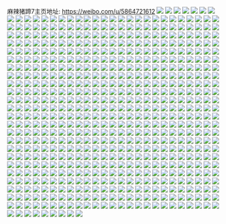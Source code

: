 麻辣猪蹄7主页地址: https://weibo.com/u/5864721612 
![](https://wx4.sinaimg.cn/mw2000/006oTM04ly1h9gc9a8ku3j31jd21tnjt.jpg) 
![](https://wx4.sinaimg.cn/mw2000/006oTM04ly1h9gc93svvnj32dc35s1kz.jpg) 
![](https://wx4.sinaimg.cn/mw2000/006oTM04ly1h9gc9cwl25j31n126hb29.jpg) 
![](https://wx4.sinaimg.cn/mw2000/006oTM04ly1h9gc96l1xaj32bv33u1kz.jpg) 
![](https://wx4.sinaimg.cn/mw2000/006oTM04ly1h9gc986uxlj32732xgu0y.jpg) 
![](https://wx4.sinaimg.cn/mw2000/006oTM04ly1h9gc9b9cnyj31k622w4qp.jpg) 
![](https://wx4.sinaimg.cn/mw2000/006oTM04ly1h8zxmowomkj30wt17r4jk.jpg) 
![](https://wx4.sinaimg.cn/mw2000/006oTM04ly1h8zxmmcwnfj32eo37kkjn.jpg) 
![](https://wx4.sinaimg.cn/mw2000/006oTM04ly1h8zxmmzz3pj30u7149n7x.jpg) 
![](https://wx4.sinaimg.cn/mw2000/006oTM04ly1h8zxnqks9nj31xl2kr7wi.jpg) 
![](https://wx4.sinaimg.cn/mw2000/006oTM04ly1h8zxmhquuuj31zf2n84qq.jpg) 
![](https://wx4.sinaimg.cn/mw2000/006oTM04ly1h8zxmqacdxj32c0340kjn.jpg) 
![](https://wx4.sinaimg.cn/mw2000/006oTM04ly1h8hgtu9ueoj32c03401l0.jpg) 
![](https://wx4.sinaimg.cn/mw2000/006oTM04ly1h8hgtx5wx1j329n30vnpd.jpg) 
![](https://wx4.sinaimg.cn/mw2000/006oTM04ly1h8hgu2grnyj32c033i7wj.jpg) 
![](https://wx4.sinaimg.cn/mw2000/006oTM04ly1h8hgto4c6ij32c0340e84.jpg) 
![](https://wx4.sinaimg.cn/mw2000/006oTM04ly1h8hgun1mq7j32b93304qq.jpg) 
![](https://wx4.sinaimg.cn/mw2000/006oTM04ly1h8hgue91hgj32832yskjn.jpg) 
![](https://wx4.sinaimg.cn/mw2000/006oTM04ly1h84tqu7ti1j326t2wxhdu.jpg) 
![](https://wx4.sinaimg.cn/mw2000/006oTM04ly1h84tr43dlfj32c0340qv7.jpg) 
![](https://wx4.sinaimg.cn/mw2000/006oTM04ly1h84tqrqwhqj326s2x24qq.jpg) 
![](https://wx4.sinaimg.cn/mw2000/006oTM04ly1h84tqpc7luj31mu26g1ky.jpg) 
![](https://wx4.sinaimg.cn/mw2000/006oTM04ly1h84tqviyijj32bt33r4qq.jpg) 
![](https://wx4.sinaimg.cn/mw2000/006oTM04ly1h84tqzd9pvj31x52k6qv5.jpg) 
![](https://wx4.sinaimg.cn/mw2000/006oTM04ly1h84tqwpw9gj32aj322npe.jpg) 
![](https://wx4.sinaimg.cn/mw2000/006oTM04ly1h810sl0cfaj32c0340kju.jpg) 
![](https://wx4.sinaimg.cn/mw2000/006oTM04ly1h810sev0poj32by33yx6v.jpg) 
![](https://wx4.sinaimg.cn/mw2000/006oTM04ly1h810s9vvd0j31611k2qoe.jpg) 
![](https://wx4.sinaimg.cn/mw2000/006oTM04ly1h810vt4gz3j31sc2dk1kz.jpg) 
![](https://wx4.sinaimg.cn/mw2000/006oTM04ly1h810t0slcvj31zf2n8b29.jpg) 
![](https://wx4.sinaimg.cn/mw2000/006oTM04ly1h810smtlp3j32242qtu10.jpg) 
![](https://wx4.sinaimg.cn/mw2000/006oTM04ly1h810viikr7j32c0340qv7.jpg) 
![](https://wx4.sinaimg.cn/mw2000/006oTM04ly1h7qtuke43kj31oy299kjl.jpg) 
![](https://wx4.sinaimg.cn/mw2000/006oTM04ly1h7qtumwbs1j31s02dcnpd.jpg) 
![](https://wx4.sinaimg.cn/mw2000/006oTM04ly1h7qtum3adjj32c0340u0y.jpg) 
![](https://wx4.sinaimg.cn/mw2000/006oTM04ly1h7midq12qmj30x818aws6.jpg) 
![](https://wx4.sinaimg.cn/mw2000/006oTM04ly1h7midqejcxj30zo0y8af3.jpg) 
![](https://wx4.sinaimg.cn/mw2000/006oTM04ly1h7midrk1f9j31oz29bx6p.jpg) 
![](https://wx4.sinaimg.cn/mw2000/006oTM04ly1h7midg7qsaj30yd19uk58.jpg) 
![](https://wx4.sinaimg.cn/mw2000/006oTM04ly1h7midvp9awj31n126hnpd.jpg) 
![](https://wx4.sinaimg.cn/mw2000/006oTM04ly1h7midhyy78j31hw1zv1kx.jpg) 
![](https://wx4.sinaimg.cn/mw2000/006oTM04ly1h7midgog1mj30cj0gqwhl.jpg) 
![](https://wx4.sinaimg.cn/mw2000/006oTM04ly1h7mid6oc6jj31171dlwwp.jpg) 
![](https://wx4.sinaimg.cn/mw2000/006oTM04ly1h7midnjv4cj31zn2nj7wi.jpg) 
![](https://wx4.sinaimg.cn/mw2000/006oTM04ly1h7mido21zij30tl13g488.jpg) 
![](https://wx4.sinaimg.cn/mw2000/006oTM04ly1h7midp82cej31hm1zhkjl.jpg) 
![](https://wx4.sinaimg.cn/mw2000/006oTM04ly1h7midxo7nnj327b2xrb2b.jpg) 
![](https://wx4.sinaimg.cn/mw2000/006oTM04ly1h7ffixj6m1j31ag1py4qp.jpg) 
![](https://wx4.sinaimg.cn/mw2000/006oTM04ly1h7ffj0fd5wj30z41au76q.jpg) 
![](https://wx4.sinaimg.cn/mw2000/006oTM04ly1h7ffiymegxj31kw23ve81.jpg) 
![](https://wx4.sinaimg.cn/mw2000/006oTM04ly1h7ffj1dl3yj31hd1z54qp.jpg) 
![](https://wx4.sinaimg.cn/mw2000/006oTM04ly1h779erh967j31pb29rx6p.jpg) 
![](https://wx4.sinaimg.cn/mw2000/006oTM04ly1h779ettfuwj31nr27nu0x.jpg) 
![](https://wx4.sinaimg.cn/mw2000/006oTM04ly1h779gjj2brj316j1kp43h.jpg) 
![](https://wx4.sinaimg.cn/mw2000/006oTM04ly1h779ewlje5j31kx23wqv5.jpg) 
![](https://wx4.sinaimg.cn/mw2000/006oTM04ly1h779fgf670j32002o1tgx.jpg) 
![](https://wx4.sinaimg.cn/mw2000/006oTM04ly1h779ef9k1hj31vd2hudnf.jpg) 
![](https://wx4.sinaimg.cn/mw2000/006oTM04ly1h779eij469j31sc2dox1p.jpg) 
![](https://wx4.sinaimg.cn/mw2000/006oTM04ly1h779egbx2lj31yb2lrqv5.jpg) 
![](https://wx4.sinaimg.cn/mw2000/006oTM04ly1h779ek889qj324w2ujhdu.jpg) 
![](https://wx4.sinaimg.cn/mw2000/006oTM04ly1h779elgb8sj320j2opkjm.jpg) 
![](https://wx4.sinaimg.cn/mw2000/006oTM04ly1h779emgj3gj31r92cck10.jpg) 
![](https://wx4.sinaimg.cn/mw2000/006oTM04ly1h6ug5n6ak7j30xc3pch91.jpg) 
![](https://wx4.sinaimg.cn/mw2000/006oTM04ly1h6ug5apbe9j30xc3pcwvl.jpg) 
![](https://wx4.sinaimg.cn/mw2000/006oTM04ly1h6ug5zkmgdj32963081g9.jpg) 
![](https://wx4.sinaimg.cn/mw2000/006oTM04ly1h6ug5q0buej322n2rj1ky.jpg) 
![](https://wx4.sinaimg.cn/mw2000/006oTM04ly1h6ug51blo1j30rm1shjwc.jpg) 
![](https://wx4.sinaimg.cn/mw2000/006oTM04ly1h6t86icg4fj31641k6b29.jpg) 
![](https://wx4.sinaimg.cn/mw2000/006oTM04ly1h6sb3qflcsj31sj2e11kx.jpg) 
![](https://wx4.sinaimg.cn/mw2000/006oTM04ly1h6sb3lbpu1j31w42itx6p.jpg) 
![](https://wx4.sinaimg.cn/mw2000/006oTM04ly1h6rei6xnj4j324w2uihdu.jpg) 
![](https://wx4.sinaimg.cn/mw2000/006oTM04ly1h6reibkz2lj31gl1y411x.jpg) 
![](https://wx4.sinaimg.cn/mw2000/006oTM04ly1h6q3c273k8j321m2q5npe.jpg) 
![](https://wx4.sinaimg.cn/mw2000/006oTM04ly1h6q3bn3p4qj325h2vbu0y.jpg) 
![](https://wx4.sinaimg.cn/mw2000/006oTM04ly1h6q3bug0lrj32092oc4qr.jpg) 
![](https://wx4.sinaimg.cn/mw2000/006oTM04ly1h6q3byyxxnj325z2vz1kx.jpg) 
![](https://wx4.sinaimg.cn/mw2000/006oTM04ly1h6mh8aj7mij31xy2lak5s.jpg) 
![](https://wx4.sinaimg.cn/mw2000/006oTM04ly1h6mh89l1a5j31zs2nq4qq.jpg) 
![](https://wx4.sinaimg.cn/mw2000/006oTM04ly1h6jxc65yu7j329c30gu0x.jpg) 
![](https://wx4.sinaimg.cn/mw2000/006oTM04ly1h6jxc71y9cj322v2rtkjl.jpg) 
![](https://wx4.sinaimg.cn/mw2000/006oTM04ly1h6jxc87ov3j31r12c1kjl.jpg) 
![](https://wx4.sinaimg.cn/mw2000/006oTM04ly1h6jxc1apmej323z2tbe82.jpg) 
![](https://wx4.sinaimg.cn/mw2000/006oTM04ly1h6jxbyham4j31x02k0hdt.jpg) 
![](https://wx4.sinaimg.cn/mw2000/006oTM04ly1h6jxc28tszj31n426t7wh.jpg) 
![](https://wx4.sinaimg.cn/mw2000/006oTM04ly1h6juf0uv5fj31v32hfhdt.jpg) 
![](https://wx4.sinaimg.cn/mw2000/006oTM04ly1h6jxc2wmw8j31x72k97wh.jpg) 
![](https://wx4.sinaimg.cn/mw2000/006oTM04ly1h6jxc44fhqj31oa28db29.jpg) 
![](https://wx4.sinaimg.cn/mw2000/006oTM04ly1h6jxc55irpj321a2pqhdt.jpg) 
![](https://wx4.sinaimg.cn/mw2000/006oTM04ly1h6hpf7meeoj322733b1kz.jpg) 
![](https://wx4.sinaimg.cn/mw2000/006oTM04ly1h6hpfasqfbj30zg1bak3h.jpg) 
![](https://wx4.sinaimg.cn/mw2000/006oTM04ly1h6hpewxd6ij31il29wu0x.jpg) 
![](https://wx4.sinaimg.cn/mw2000/006oTM04ly1h6hpfdbpc3j32c03404qr.jpg) 
![](https://wx4.sinaimg.cn/mw2000/006oTM04ly1h6hpesuy64j31a41pidih.jpg) 
![](https://wx4.sinaimg.cn/mw2000/006oTM04ly1h6hpes3n9uj31vx2twdog.jpg) 
![](https://wx4.sinaimg.cn/mw2000/006oTM04ly1h6hpf1vnpxj32bk33ftoq.jpg) 
![](https://wx4.sinaimg.cn/mw2000/006oTM04ly1h6hpff9y2ej32dq36aah1.jpg) 
![](https://wx4.sinaimg.cn/mw2000/006oTM04ly1h6hpf9pcu4j31jy22mndp.jpg) 
![](https://wx4.sinaimg.cn/mw2000/006oTM04ly1h6c19b05qzj31u42g6b29.jpg) 
![](https://wx4.sinaimg.cn/mw2000/006oTM04ly1h6c195zeqnj30n01dsdhr.jpg) 
![](https://wx4.sinaimg.cn/mw2000/006oTM04ly1h6c19ghpaqj30qp0zmhap.jpg) 
![](https://wx4.sinaimg.cn/mw2000/006oTM04ly1h6c19t70mgj31sv2ei10k.jpg) 
![](https://wx4.sinaimg.cn/mw2000/006oTM04ly1h6c19uttp0j31iu2141h3.jpg) 
![](https://wx4.sinaimg.cn/mw2000/006oTM04ly1h6c198foi2j31sc2ds7wi.jpg) 
![](https://wx4.sinaimg.cn/mw2000/006oTM04ly1h6c1a03emij31sc2dsqv5.jpg) 
![](https://wx4.sinaimg.cn/mw2000/006oTM04ly1h6c1dekeunj31vp2i9x6q.jpg) 
![](https://wx4.sinaimg.cn/mw2000/006oTM04ly1h644au08hhj33692464qr.jpg) 
![](https://wx4.sinaimg.cn/mw2000/006oTM04ly1h61pbq9m4nj317q1mbtql.jpg) 
![](https://wx4.sinaimg.cn/mw2000/006oTM04ly1h61pbpqe9ij31q52avu0x.jpg) 
![](https://wx4.sinaimg.cn/mw2000/006oTM04ly1h61pbw4ty5j31pe29u7wh.jpg) 
![](https://wx4.sinaimg.cn/mw2000/006oTM04ly1h61pc8qvepj31zw2nvb29.jpg) 
![](https://wx4.sinaimg.cn/mw2000/006oTM04ly1h61pc80kk6j31vw2iinig.jpg) 
![](https://wx4.sinaimg.cn/mw2000/006oTM04ly1h61pc41jmsj320g2omhdt.jpg) 
![](https://wx4.sinaimg.cn/mw2000/006oTM04ly1h61pbrrwuxj325y2vy7wi.jpg) 
![](https://wx4.sinaimg.cn/mw2000/006oTM04ly1h61pbttianj325r2vo1ky.jpg) 
![](https://wx4.sinaimg.cn/mw2000/006oTM04ly1h5q7qas2klj31sc2dskjl.jpg) 
![](https://wx4.sinaimg.cn/mw2000/006oTM04ly1h5q7ps2sshj31sc2dg7wi.jpg) 
![](https://wx4.sinaimg.cn/mw2000/006oTM04ly1h5q7po55c2j327t2yfe82.jpg) 
![](https://wx4.sinaimg.cn/mw2000/006oTM04ly1h5q7pl697rj31ng279b29.jpg) 
![](https://wx4.sinaimg.cn/mw2000/006oTM04ly1h5q7pwo9srj322h33p7wi.jpg) 
![](https://wx4.sinaimg.cn/mw2000/006oTM04ly1h5q7pu2q4cj31yc2xhnpd.jpg) 
![](https://wx4.sinaimg.cn/mw2000/006oTM04ly1h5q7q1y6r3j316j1rt7lp.jpg) 
![](https://wx4.sinaimg.cn/mw2000/006oTM04ly1h5q7q8mwk9j31nl27g7wh.jpg) 
![](https://wx4.sinaimg.cn/mw2000/006oTM04ly1h5q7q9mvqkj322n2rk7wh.jpg) 
![](https://wx4.sinaimg.cn/mw2000/006oTM04ly1h5q7qbuafbj31y02lc7wh.jpg) 
![](https://wx4.sinaimg.cn/mw2000/006oTM04ly1h5q7pkk95cj31sc2dshdt.jpg) 
![](https://wx4.sinaimg.cn/mw2000/006oTM04ly1h5q7q7nf8tj32tc480e83.jpg) 
![](https://wx4.sinaimg.cn/mw2000/006oTM04ly1h5lod22dslj31sc2d8hdt.jpg) 
![](https://wx4.sinaimg.cn/mw2000/006oTM04ly1h5lodplvxkj315o20xqv5.jpg) 
![](https://wx4.sinaimg.cn/mw2000/006oTM04ly1h5lods2y1jj31ug2glkjl.jpg) 
![](https://wx4.sinaimg.cn/mw2000/006oTM04ly1h5lodxkyn6j32412td7wi.jpg) 
![](https://wx4.sinaimg.cn/mw2000/006oTM04ly1h5loepfzbnj32c0340u0y.jpg) 
![](https://wx4.sinaimg.cn/mw2000/006oTM04ly1h5lof1iskyj322s2rqhdt.jpg) 
![](https://wx4.sinaimg.cn/mw2000/006oTM04ly1h5avvo4ki4j31my26le81.jpg) 
![](https://wx4.sinaimg.cn/mw2000/006oTM04ly1h5avvnbxoej323l2ssqv5.jpg) 
![](https://wx4.sinaimg.cn/mw2000/006oTM04ly1h5avvp51guj31ni27chdt.jpg) 
![](https://wx4.sinaimg.cn/mw2000/006oTM04ly1h5avvvzz69j31m225fb29.jpg) 
![](https://wx4.sinaimg.cn/mw2000/006oTM04ly1h5avvml89rj31yj2m1hdt.jpg) 
![](https://wx4.sinaimg.cn/mw2000/006oTM04ly1h54yr5vjcqj323w2t6qv6.jpg) 
![](https://wx4.sinaimg.cn/mw2000/006oTM04ly1h53z04c9ofj322n33zu0x.jpg) 
![](https://wx4.sinaimg.cn/mw2000/006oTM04ly1h53z0egbtmj32tc480e84.jpg) 
![](https://wx4.sinaimg.cn/mw2000/006oTM04ly1h53z02ub7cj31iq2a3qrh.jpg) 
![](https://wx4.sinaimg.cn/mw2000/006oTM04ly1h53yzubicij32p741tqv6.jpg) 
![](https://wx4.sinaimg.cn/mw2000/006oTM04ly1h53z025mt4j31vk2tcqv5.jpg) 
![](https://wx4.sinaimg.cn/mw2000/006oTM04ly1h53z06pg0jj322n33zu0x.jpg) 
![](https://wx4.sinaimg.cn/mw2000/006oTM04ly1h53yzyga34j31vw2ttnpd.jpg) 
![](https://wx4.sinaimg.cn/mw2000/006oTM04ly1h53z0ges7tj324m36x7wi.jpg) 
![](https://wx4.sinaimg.cn/mw2000/006oTM04ly1h53z05cbycj31r12ml1kx.jpg) 
![](https://wx4.sinaimg.cn/mw2000/006oTM04ly1h53yzvjr8jj322o340u0x.jpg) 
![](https://wx4.sinaimg.cn/mw2000/006oTM04ly1h53z0baw9nj322o34ub2a.jpg) 
![](https://wx4.sinaimg.cn/mw2000/006oTM04ly1h53z083mlqj321031jkjl.jpg) 
![](https://wx4.sinaimg.cn/mw2000/006oTM04ly1h53z1ttc0uj32tc480hdw.jpg) 
![](https://wx4.sinaimg.cn/mw2000/006oTM04ly1h53yzwwyj1j322n33zqv5.jpg) 
![](https://wx4.sinaimg.cn/mw2000/006oTM04ly1h4zc6bbawnj310t1d3qg6.jpg) 
![](https://wx4.sinaimg.cn/mw2000/006oTM04ly1h4zc6ee9wfj31b81qzno2.jpg) 
![](https://wx4.sinaimg.cn/mw2000/006oTM04ly1h4zc6d3se0j31p229fnpd.jpg) 
![](https://wx4.sinaimg.cn/mw2000/006oTM04ly1h4zc68t6atj310r1cvdrq.jpg) 
![](https://wx4.sinaimg.cn/mw2000/006oTM04ly1h4zc6bxld0j30q11g17jv.jpg) 
![](https://wx4.sinaimg.cn/mw2000/006oTM04ly1h4zc6o2gyoj32232qsqv5.jpg) 
![](https://wx4.sinaimg.cn/mw2000/006oTM04ly1h4zc6pz3unj329k30r1ky.jpg) 
![](https://wx4.sinaimg.cn/mw2000/006oTM04ly1h4zc70w9wzj31yz2mnkjl.jpg) 
![](https://wx4.sinaimg.cn/mw2000/006oTM04ly1h4zc6qn12rj30tk13f49g.jpg) 
![](https://wx4.sinaimg.cn/mw2000/006oTM04ly1h4zc6r60gdj30xw197qhn.jpg) 
![](https://wx4.sinaimg.cn/mw2000/006oTM04ly1h4rf4640loj322h33p4qp.jpg) 
![](https://wx4.sinaimg.cn/mw2000/006oTM04ly1h4rf4ngfb4j32tc480b2d.jpg) 
![](https://wx4.sinaimg.cn/mw2000/006oTM04ly1h4rf44brbmj31sf2omb29.jpg) 
![](https://wx4.sinaimg.cn/mw2000/006oTM04ly1h4rf4fcxhhj322n33ze81.jpg) 
![](https://wx4.sinaimg.cn/mw2000/006oTM04ly1h4rf4awhrmj322e33l4qp.jpg) 
![](https://wx4.sinaimg.cn/mw2000/006oTM04ly1h4rf4c2lcfj31z82yvb29.jpg) 
![](https://wx4.sinaimg.cn/mw2000/006oTM04ly1h4rf50ozkkj31st2p84qp.jpg) 
![](https://wx4.sinaimg.cn/mw2000/006oTM04ly1h4rf4jd0dbj32tc480x6q.jpg) 
![](https://wx4.sinaimg.cn/mw2000/006oTM04ly1h4rf4dn492j31z12yj1kx.jpg) 
![](https://wx4.sinaimg.cn/mw2000/006oTM04ly1h4rf49hwv7j32tc480x6r.jpg) 
![](https://wx4.sinaimg.cn/mw2000/006oTM04ly1h4owq48p0zj30p30sgjv8.jpg) 
![](https://wx4.sinaimg.cn/mw2000/006oTM04ly1h4owc709qej31yt2y7u0x.jpg) 
![](https://wx4.sinaimg.cn/mw2000/006oTM04ly1h4owc8e0kyj31wy2vfqv5.jpg) 
![](https://wx4.sinaimg.cn/mw2000/006oTM04ly1h4owbwsoy1j30yh19yqcb.jpg) 
![](https://wx4.sinaimg.cn/mw2000/006oTM04ly1h4owbzm30fj31az1qmx0n.jpg) 
![](https://wx4.sinaimg.cn/mw2000/006oTM04ly1h4owc5klopj30uf14kk07.jpg) 
![](https://wx4.sinaimg.cn/mw2000/006oTM04ly1h4owca6c3fj30qp0zmb29.jpg) 
![](https://wx4.sinaimg.cn/mw2000/006oTM04ly1h4owcc0ptfj30qp0zm4qp.jpg) 
![](https://wx4.sinaimg.cn/mw2000/006oTM04ly1h4owc55zkvj317g1lxay2.jpg) 
![](https://wx4.sinaimg.cn/mw2000/006oTM04ly1h4owc43yxij32dc35s4qr.jpg) 
![](https://wx4.sinaimg.cn/mw2000/006oTM04ly1h4owcjjd9tj32c03401ky.jpg) 
![](https://wx4.sinaimg.cn/mw2000/006oTM04ly1h4owcmyhp6j30qp0zm4qp.jpg) 
![](https://wx4.sinaimg.cn/mw2000/006oTM04ly1h4lfaytajhj30qp0zm1kx.jpg) 
![](https://wx4.sinaimg.cn/mw2000/006oTM04ly1h4lfaw14jlj30og0wm464.jpg) 
![](https://wx4.sinaimg.cn/mw2000/006oTM04ly1h4lfavlbp0j30qp0zm1kx.jpg) 
![](https://wx4.sinaimg.cn/mw2000/006oTM04ly1h4lfb1ic0aj30qp0zmquv.jpg) 
![](https://wx4.sinaimg.cn/mw2000/006oTM04ly1h4lfaxd7gsj30qp0zm1kx.jpg) 
![](https://wx4.sinaimg.cn/mw2000/006oTM04ly1h4lfb02zfmj30qp0zm1kx.jpg) 
![](https://wx4.sinaimg.cn/mw2000/006oTM04ly1h4i4j6x9j2j324z2ukx6p.jpg) 
![](https://wx4.sinaimg.cn/mw2000/006oTM04ly1h4i4itxm5hj31o4285qv6.jpg) 
![](https://wx4.sinaimg.cn/mw2000/006oTM04ly1h4i4isenvzj31j221f4qq.jpg) 
![](https://wx4.sinaimg.cn/mw2000/006oTM04ly1h4i4ind4mkj31sc2dse81.jpg) 
![](https://wx4.sinaimg.cn/mw2000/006oTM04ly1h4cku3u40cj30u013z46i.jpg) 
![](https://wx4.sinaimg.cn/mw2000/006oTM04ly1h4cku43xkrj30u01427ce.jpg) 
![](https://wx4.sinaimg.cn/mw2000/006oTM04ly1h4cku3ifvqj30u013z10u.jpg) 
![](https://wx4.sinaimg.cn/mw2000/006oTM04ly1h4cku1fpv6j30u013zk13.jpg) 
![](https://wx4.sinaimg.cn/mw2000/006oTM04ly1h4cku1ov23j30u013zgsg.jpg) 
![](https://wx4.sinaimg.cn/mw2000/006oTM04ly1h4cku2w4suj30u0142wkx.jpg) 
![](https://wx4.sinaimg.cn/mw2000/006oTM04ly1h4ckr17pb7j31rp2cyu0x.jpg) 
![](https://wx4.sinaimg.cn/mw2000/006oTM04ly1h4ckmtdx0vj30qq0zm1kx.jpg) 
![](https://wx4.sinaimg.cn/mw2000/006oTM04ly1h4ckr27inzj31rt2d4npd.jpg) 
![](https://wx4.sinaimg.cn/mw2000/006oTM04ly1h4cku25xsfj30u013zdnd.jpg) 
![](https://wx4.sinaimg.cn/mw2000/006oTM04ly1h4ckmrh1eaj30qq0zm1kx.jpg) 
![](https://wx4.sinaimg.cn/mw2000/006oTM04ly1h4cku4e3k7j30qp0zmgs5.jpg) 
![](https://wx4.sinaimg.cn/mw2000/006oTM04ly1h4cku4n8kjj30qq0zmq9v.jpg) 
![](https://wx4.sinaimg.cn/mw2000/006oTM04ly1h4cku54mwgj30qp0zm46p.jpg) 
![](https://wx4.sinaimg.cn/mw2000/006oTM04ly1h4cku5gmisj30qq0zm7as.jpg) 
![](https://wx4.sinaimg.cn/mw2000/006oTM04ly1h4a4ndqzrhj324l2u4npd.jpg) 
![](https://wx4.sinaimg.cn/mw2000/006oTM04ly1h4a4nayrkxj32a331h1ky.jpg) 
![](https://wx4.sinaimg.cn/mw2000/006oTM04ly1h47mzcq1rwj31sb2dr4qp.jpg) 
![](https://wx4.sinaimg.cn/mw2000/006oTM04ly1h47mzde4zbj31rw2d67wh.jpg) 
![](https://wx4.sinaimg.cn/mw2000/006oTM04ly1h47n1l2w2fj31z42mvb29.jpg) 
![](https://wx4.sinaimg.cn/mw2000/006oTM04ly1h45n1jiukjj329u3154qq.jpg) 
![](https://wx4.sinaimg.cn/mw2000/006oTM04ly1h45n1l2fyvj329m30u7wi.jpg) 
![](https://wx4.sinaimg.cn/mw2000/006oTM04ly1h45n1lta4nj31il20skik.jpg) 
![](https://wx4.sinaimg.cn/mw2000/006oTM04ly1h3uliz9ujqj31sc2cwb29.jpg) 
![](https://wx4.sinaimg.cn/mw2000/006oTM04ly1h3uljcxuqcj30mg0tytaz.jpg) 
![](https://wx4.sinaimg.cn/mw2000/006oTM04ly1h3ulj7m8wqj31sc2dsb29.jpg) 
![](https://wx4.sinaimg.cn/mw2000/006oTM04ly1h3ulj8rvkej32c0340x6q.jpg) 
![](https://wx4.sinaimg.cn/mw2000/006oTM04ly1h3p2vqfghrj310x1d8dt7.jpg) 
![](https://wx4.sinaimg.cn/mw2000/006oTM04ly1h3p2vqzz84j31s82dnb29.jpg) 
![](https://wx4.sinaimg.cn/mw2000/006oTM04ly1h3p2w4tfilj30qf1gtwwn.jpg) 
![](https://wx4.sinaimg.cn/mw2000/006oTM04ly1h3p2x3u3l7j31sk2e31ia.jpg) 
![](https://wx4.sinaimg.cn/mw2000/006oTM04ly1h3p2x5n0ndj31sc2dsnpd.jpg) 
![](https://wx4.sinaimg.cn/mw2000/006oTM04ly1h3p2wsw4a8j31sc2dshdt.jpg) 
![](https://wx4.sinaimg.cn/mw2000/006oTM04ly1h3p2vqn77dj30qs0zp13q.jpg) 
![](https://wx4.sinaimg.cn/mw2000/006oTM04ly1h3p2w3yel8j31sc2dsb29.jpg) 
![](https://wx4.sinaimg.cn/mw2000/006oTM04ly1h3ifvywj3bj322o33unpd.jpg) 
![](https://wx4.sinaimg.cn/mw2000/006oTM04ly1h3ifxj721lj32nr3znkjl.jpg) 
![](https://wx4.sinaimg.cn/mw2000/006oTM04ly1h3ifvojnwyj320m30xkjl.jpg) 
![](https://wx4.sinaimg.cn/mw2000/006oTM04ly1h3ifv8eiqsj30sg16o7dl.jpg) 
![](https://wx4.sinaimg.cn/mw2000/006oTM04ly1h3ifvubgvwj321431onpd.jpg) 
![](https://wx4.sinaimg.cn/mw2000/006oTM04ly1h3ifxd3xy8j32bt3hq1ky.jpg) 
![](https://wx4.sinaimg.cn/mw2000/006oTM04ly1h3ifv69iuij31zm2zfu0x.jpg) 
![](https://wx4.sinaimg.cn/mw2000/006oTM04ly1h3ifw235qdj31zu2zsqtj.jpg) 
![](https://wx4.sinaimg.cn/mw2000/006oTM04ly1h3ifvghfxnj322a33fqv5.jpg) 
![](https://wx4.sinaimg.cn/mw2000/006oTM04ly1h3ifx35jddj322e33lqv5.jpg) 
![](https://wx4.sinaimg.cn/mw2000/006oTM04ly1h3fnrbjmjgj31rw2d7kjm.jpg) 
![](https://wx4.sinaimg.cn/mw2000/006oTM04ly1h3fnrd5w3vj31sc2dsqv5.jpg) 
![](https://wx4.sinaimg.cn/mw2000/006oTM04ly1h3fnrorh8tj32c03401ky.jpg) 
![](https://wx4.sinaimg.cn/mw2000/006oTM04ly1h3fns11neij322o2rkkjl.jpg) 
![](https://wx4.sinaimg.cn/mw2000/006oTM04ly1h3didwa0p1j322m33xu0x.jpg) 
![](https://wx4.sinaimg.cn/mw2000/006oTM04ly1h39x544724j31sc2dc7wh.jpg) 
![](https://wx4.sinaimg.cn/mw2000/006oTM04ly1h36n75emqdj31sc2dc7wi.jpg) 
![](https://wx4.sinaimg.cn/mw2000/006oTM04ly1h36n8elpc4j324n2u7b29.jpg) 
![](https://wx4.sinaimg.cn/mw2000/006oTM04ly1h36n884br4j31we2j7u0x.jpg) 
![](https://wx4.sinaimg.cn/mw2000/006oTM04ly1h36n89cnutj31k122p7wh.jpg) 
![](https://wx4.sinaimg.cn/mw2000/006oTM04ly1h36n8b9qi1j32c0340hdv.jpg) 
![](https://wx4.sinaimg.cn/mw2000/006oTM04ly1h36n8hthmpj32c0340kjn.jpg) 
![](https://wx4.sinaimg.cn/mw2000/006oTM04ly1h36e9gkl55j31op28xu0x.jpg) 
![](https://wx4.sinaimg.cn/mw2000/006oTM04ly1h36e9f0ou8j31va2hpnpd.jpg) 
![](https://wx4.sinaimg.cn/mw2000/006oTM04ly1h36e9fuq6rj31rw2d7u0x.jpg) 
![](https://wx4.sinaimg.cn/mw2000/006oTM04ly1h3280a86wcj31wn2uykjl.jpg) 
![](https://wx4.sinaimg.cn/mw2000/006oTM04ly1h3280hi597j32p741uhdv.jpg) 
![](https://wx4.sinaimg.cn/mw2000/006oTM04ly1h32809e828j322n33ze81.jpg) 
![](https://wx4.sinaimg.cn/mw2000/006oTM04ly1h3280ay8ynj31w72uakjl.jpg) 
![](https://wx4.sinaimg.cn/mw2000/006oTM04ly1h3280j6g4uj32tc480x6q.jpg) 
![](https://wx4.sinaimg.cn/mw2000/006oTM04ly1h3280dnwetj322o33uqv5.jpg) 
![](https://wx4.sinaimg.cn/mw2000/006oTM04ly1h3280ci6dkj322n33z1ky.jpg) 
![](https://wx4.sinaimg.cn/mw2000/006oTM04ly1h3280esphjj322h33p1ky.jpg) 
![](https://wx4.sinaimg.cn/mw2000/006oTM04ly1h3280fy04fj322o3404qq.jpg) 
![](https://wx4.sinaimg.cn/mw2000/006oTM04ly1h2xhnwaa73j31nw27uqv5.jpg) 
![](https://wx4.sinaimg.cn/mw2000/006oTM04ly1h2xhnxe6yij31sc2dse81.jpg) 
![](https://wx4.sinaimg.cn/mw2000/006oTM04ly1h2xhoqfi05j31t92f0npf.jpg) 
![](https://wx4.sinaimg.cn/mw2000/006oTM04ly1h2t0eqk7rgj325n2vj4qr.jpg) 
![](https://wx4.sinaimg.cn/mw2000/006oTM04ly1h2t0emnmbdj31oo28vnpe.jpg) 
![](https://wx4.sinaimg.cn/mw2000/006oTM04ly1h2t0ektt44j30gm08b74o.jpg) 
![](https://wx4.sinaimg.cn/mw2000/006oTM04ly1h2ri1tpu3lj31n92704qp.jpg) 
![](https://wx4.sinaimg.cn/mw2000/006oTM04ly1h2ri1ugnxuj31s92do7wh.jpg) 
![](https://wx4.sinaimg.cn/mw2000/006oTM04ly1h2ri2e4t36j32272qxnpd.jpg) 
![](https://wx4.sinaimg.cn/mw2000/006oTM04ly1h2ri2ccg1vj31kx23whdt.jpg) 
![](https://wx4.sinaimg.cn/mw2000/006oTM04ly1h2ltglpp8aj31qh2bb4qq.jpg) 
![](https://wx4.sinaimg.cn/mw2000/006oTM04ly1h2ltgbhealj328a2z2hdu.jpg) 
![](https://wx4.sinaimg.cn/mw2000/006oTM04ly1h2ltgfc2hyj326x2wqu0x.jpg) 
![](https://wx4.sinaimg.cn/mw2000/006oTM04ly1h2ltgppqhlj31w82ix7wj.jpg) 
![](https://wx4.sinaimg.cn/mw2000/006oTM04ly1h2lth931tij30qp0zm1kx.jpg) 
![](https://wx4.sinaimg.cn/mw2000/006oTM04ly1h2ltg12227j30mo0mo77x.jpg) 
![](https://wx4.sinaimg.cn/mw2000/006oTM04ly1h2ltgcqk0qj32c03401kz.jpg) 
![](https://wx4.sinaimg.cn/mw2000/006oTM04ly1h2ltgil1erj32c0340kjm.jpg) 
![](https://wx4.sinaimg.cn/mw2000/006oTM04ly1h2ltggf4p0j32c03401ky.jpg) 
![](https://wx4.sinaimg.cn/mw2000/006oTM04ly1h2ltghkt3nj31uo2gwu0x.jpg) 
![](https://wx4.sinaimg.cn/mw2000/006oTM04ly1h2iljm4batj30hv0vrgpi.jpg) 
![](https://wx4.sinaimg.cn/mw2000/006oTM04ly1h2iljuc7u4j315o1qib29.jpg) 
![](https://wx4.sinaimg.cn/mw2000/006oTM04ly1h2iljlqyy6j323z2tbkjl.jpg) 
![](https://wx4.sinaimg.cn/mw2000/006oTM04ly1h2iljt8a0dj31wb2j34qp.jpg) 
![](https://wx4.sinaimg.cn/mw2000/006oTM04ly1h2iljvfbfaj31rt2d3kjl.jpg) 
![](https://wx4.sinaimg.cn/mw2000/006oTM04ly1h2iljsghv6j31up2gy1kx.jpg) 
![](https://wx4.sinaimg.cn/mw2000/006oTM04ly1h2iljtppjmj313g26whbj.jpg) 
![](https://wx4.sinaimg.cn/mw2000/006oTM04ly1h2aahm2n0lj330s29lu0x.jpg) 
![](https://wx4.sinaimg.cn/mw2000/006oTM04ly1h2aahn9ylaj31uf2gke83.jpg) 
![](https://wx4.sinaimg.cn/mw2000/006oTM04ly1h2aahi13lmj32c033y7wj.jpg) 
![](https://wx4.sinaimg.cn/mw2000/006oTM04ly1h2aahkocdxj31sc2ds4qq.jpg) 
![](https://wx4.sinaimg.cn/mw2000/006oTM04ly1h295nxwbd6j31wr2v51ky.jpg) 
![](https://wx4.sinaimg.cn/mw2000/006oTM04ly1h295nwlzskj321v32sx6q.jpg) 
![](https://wx4.sinaimg.cn/mw2000/006oTM04ly1h295nzmioej322h33phdu.jpg) 
![](https://wx4.sinaimg.cn/mw2000/006oTM04ly1h295o2n83tj32tc4804qu.jpg) 
![](https://wx4.sinaimg.cn/mw2000/006oTM04ly1h295o441qrj322o3401ky.jpg) 
![](https://wx4.sinaimg.cn/mw2000/006oTM04ly1h295o6zlwzj32tc480kjn.jpg) 
![](https://wx4.sinaimg.cn/mw2000/006oTM04ly1h295o9bwecj31wp2v1u0x.jpg) 
![](https://wx4.sinaimg.cn/mw2000/006oTM04ly1h295oar2gwj322e33lu0x.jpg) 
![](https://wx4.sinaimg.cn/mw2000/006oTM04ly1h295okc9z2j322o33qhdu.jpg) 
![](https://wx4.sinaimg.cn/mw2000/006oTM04ly1h295ogd8ujj322h33p7wi.jpg) 
![](https://wx4.sinaimg.cn/mw2000/006oTM04ly1h295oi6lnlj31zm2zfx6q.jpg) 
![](https://wx4.sinaimg.cn/mw2000/006oTM04ly1h295oc8u1hj322o33mnpe.jpg) 
![](https://wx4.sinaimg.cn/mw2000/006oTM04ly1h295oem4wqj32pi42ahdv.jpg) 
![](https://wx4.sinaimg.cn/mw2000/006oTM04ly1h25nibghwmj31z72ys4qq.jpg) 
![](https://wx4.sinaimg.cn/mw2000/006oTM04ly1h25niaitpoj31rj2cpe81.jpg) 
![](https://wx4.sinaimg.cn/mw2000/006oTM04ly1h25nicbq51j31qw2mce81.jpg) 
![](https://wx4.sinaimg.cn/mw2000/006oTM04ly1h25nidhig7j322o33qb2a.jpg) 
![](https://wx4.sinaimg.cn/mw2000/006oTM04ly1h1yuectxkcj32tc480u10.jpg) 
![](https://wx4.sinaimg.cn/mw2000/006oTM04ly1h1yueem4ktj322l33we82.jpg) 
![](https://wx4.sinaimg.cn/mw2000/006oTM04ly1h1yuessrrij32gy3ph7wi.jpg) 
![](https://wx4.sinaimg.cn/mw2000/006oTM04ly1h1yuefhie8j322n33z4qr.jpg) 
![](https://wx4.sinaimg.cn/mw2000/006oTM04ly1h1yueup9j1j32tc480qv7.jpg) 
![](https://wx4.sinaimg.cn/mw2000/006oTM04ly1h1yuehbi0zj31wd2ujqv7.jpg) 
![](https://wx4.sinaimg.cn/mw2000/006oTM04ly1h1yuelg6gyj32tc480hdv.jpg) 
![](https://wx4.sinaimg.cn/mw2000/006oTM04ly1h1yueiluqgj322o33qe82.jpg) 
![](https://wx4.sinaimg.cn/mw2000/006oTM04ly1h1yuerabecj32tc480nph.jpg) 
![](https://wx4.sinaimg.cn/mw2000/006oTM04ly1h1yuennmdfj32tc480kjn.jpg) 
![](https://wx4.sinaimg.cn/mw2000/006oTM04ly1h1yuejt80jj322o33q7wi.jpg) 
![](https://wx4.sinaimg.cn/mw2000/006oTM04ly1h1yueaw2eej32tc480npe.jpg) 
![](https://wx4.sinaimg.cn/mw2000/006oTM04ly1h1w8ikfvdfj31rk2crhdt.jpg) 
![](https://wx4.sinaimg.cn/mw2000/006oTM04ly1h1w4g79ajjj30s03407wi.jpg) 
![](https://wx4.sinaimg.cn/mw2000/006oTM04ly1h1w8ilkyooj321x2qk7wi.jpg) 
![](https://wx4.sinaimg.cn/mw2000/006oTM04ly1h1w4garr41j32c0340u0y.jpg) 
![](https://wx4.sinaimg.cn/mw2000/006oTM04ly1h1w4fg1kd4j32c02c0x6p.jpg) 
![](https://wx4.sinaimg.cn/mw2000/006oTM04ly1h1w8iddvmlj31sc2dcx6p.jpg) 
![](https://wx4.sinaimg.cn/mw2000/006oTM04ly1h1w4f6dwe0j30n00n079t.jpg) 
![](https://wx4.sinaimg.cn/mw2000/006oTM04ly1h1w4fkrhgnj31ii1iikjl.jpg) 
![](https://wx4.sinaimg.cn/mw2000/006oTM04ly1h1w4f71d1pj30n00w8jww.jpg) 
![](https://wx4.sinaimg.cn/mw2000/006oTM04ly1h1u9h8v23oj322d33k7wi.jpg) 
![](https://wx4.sinaimg.cn/mw2000/006oTM04ly1h1u9hex62mj32tc480hdu.jpg) 
![](https://wx4.sinaimg.cn/mw2000/006oTM04ly1h1u9h63h3uj322h33px6p.jpg) 
![](https://wx4.sinaimg.cn/mw2000/006oTM04ly1h1u9hbf3enj31wk2ut1ky.jpg) 
![](https://wx4.sinaimg.cn/mw2000/006oTM04ly1h1u9haargjj322n33zu0x.jpg) 
![](https://wx4.sinaimg.cn/mw2000/006oTM04ly1h1u9h4z28hj32ca3ifx6q.jpg) 
![](https://wx4.sinaimg.cn/mw2000/006oTM04ly1h1u9h7k681j320i30ru0x.jpg) 
![](https://wx4.sinaimg.cn/mw2000/006oTM04ly1h1u9hiduarj32tc480hdu.jpg) 
![](https://wx4.sinaimg.cn/mw2000/006oTM04ly1h1u9hcaduyj31uu2s91kx.jpg) 
![](https://wx4.sinaimg.cn/mw2000/006oTM04ly1h1u9hl9gxjj32tc480x6r.jpg) 
![](https://wx4.sinaimg.cn/mw2000/006oTM04ly1h1u9hdb7a1j31wa2ufnpd.jpg) 
![](https://wx4.sinaimg.cn/mw2000/006oTM04ly1h1u9hh0ezjj32tc480e83.jpg) 
![](https://wx4.sinaimg.cn/mw2000/006oTM04ly1h1o3cycvkpj32253387wi.jpg) 
![](https://wx4.sinaimg.cn/mw2000/006oTM04ly1h1o3cxff5ij321w32ux6p.jpg) 
![](https://wx4.sinaimg.cn/mw2000/006oTM04ly1h1o3czv2tqj322o33z7wi.jpg) 
![](https://wx4.sinaimg.cn/mw2000/006oTM04ly1h1o3cz2xz6j31un2rzu0x.jpg) 
![](https://wx4.sinaimg.cn/mw2000/006oTM04ly1h1o3d0o0cqj3225338u0x.jpg) 
![](https://wx4.sinaimg.cn/mw2000/006oTM04ly1h1o3d1fwjfj322733bx6p.jpg) 
![](https://wx4.sinaimg.cn/mw2000/006oTM04ly1h1iimc24wij322o33m7wi.jpg) 
![](https://wx4.sinaimg.cn/mw2000/006oTM04ly1h1iijd1e3rj30n01dq4cs.jpg) 
![](https://wx4.sinaimg.cn/mw2000/006oTM04ly1h1iimfpwhcj322o336kjl.jpg) 
![](https://wx4.sinaimg.cn/mw2000/006oTM04ly1h1iijefwkfj315o1qi4qp.jpg) 
![](https://wx4.sinaimg.cn/mw2000/006oTM04ly1h1iijncky3j327g2xyb29.jpg) 
![](https://wx4.sinaimg.cn/mw2000/006oTM04ly1h1iiitrrc9j30zk24xn1m.jpg) 
![](https://wx4.sinaimg.cn/mw2000/006oTM04ly1h1iijqi5twj32aj322npe.jpg) 
![](https://wx4.sinaimg.cn/mw2000/006oTM04ly1h1iime35fvj321731c1ky.jpg) 
![](https://wx4.sinaimg.cn/mw2000/006oTM04ly1h1iilmp0sij31wp2jlnpd.jpg) 
![](https://wx4.sinaimg.cn/mw2000/006oTM04ly1h1lafyaq7tj327l2y47wh.jpg) 
![](https://wx4.sinaimg.cn/mw2000/006oTM04ly1h1lagzhn08j32c0340u0y.jpg) 
![](https://wx4.sinaimg.cn/mw2000/006oTM04ly1h1lafxf86aj30n00gbwgl.jpg) 
![](https://wx4.sinaimg.cn/mw2000/006oTM04ly1h1lafnmcrej32c0340hdu.jpg) 
![](https://wx4.sinaimg.cn/mw2000/006oTM04ly1h1fc2v6ox0j322h33p7wi.jpg) 
![](https://wx4.sinaimg.cn/mw2000/006oTM04ly1h1fc2x30u0j32pu42ru0x.jpg) 
![](https://wx4.sinaimg.cn/mw2000/006oTM04ly1h1fc2y8fokj322n33zx6p.jpg) 
![](https://wx4.sinaimg.cn/mw2000/006oTM04ly1h1fc2zqm22j32qu449npe.jpg) 
![](https://wx4.sinaimg.cn/mw2000/006oTM04ly1h1fc316sksj322h33pb2a.jpg) 
![](https://wx4.sinaimg.cn/mw2000/006oTM04ly1h1fcbp68xkj32tc480hdv.jpg) 
![](https://wx4.sinaimg.cn/mw2000/006oTM04ly1h1fc2s91npj322e33l4qq.jpg) 
![](https://wx4.sinaimg.cn/mw2000/006oTM04ly1h1fcbmz1ebj32tc480b2b.jpg) 
![](https://wx4.sinaimg.cn/mw2000/006oTM04ly1h1fc375xlmj31w52u7u0x.jpg) 
![](https://wx4.sinaimg.cn/mw2000/006oTM04ly1h1fcb297jij31s62o9e81.jpg) 
![](https://wx4.sinaimg.cn/mw2000/006oTM04ly1h1fc39vmkfj32tc4801kz.jpg) 
![](https://wx4.sinaimg.cn/mw2000/006oTM04ly1h1fc36378tj31sg2one81.jpg) 
![](https://wx4.sinaimg.cn/mw2000/006oTM04ly1h1fcb3cpz7j31uw2sckjl.jpg) 
![](https://wx4.sinaimg.cn/mw2000/006oTM04ly1h1fcc4ya59j32tc480nph.jpg) 
![](https://wx4.sinaimg.cn/mw2000/006oTM04ly1h1fcb4oftgj322a33f4qq.jpg) 
![](https://wx4.sinaimg.cn/mw2000/006oTM04ly1h1dld41h2cj32702xc7wj.jpg) 
![](https://wx4.sinaimg.cn/mw2000/006oTM04ly1h1dlcs8oraj31sc2dsb2a.jpg) 
![](https://wx4.sinaimg.cn/mw2000/006oTM04ly1h1dld0o4eqj32c0340hdu.jpg) 
![](https://wx4.sinaimg.cn/mw2000/006oTM04ly1h1dldgdlgrj325v2u7npd.jpg) 
![](https://wx4.sinaimg.cn/mw2000/006oTM04ly1h1dld7vzx6j323a2see83.jpg) 
![](https://wx4.sinaimg.cn/mw2000/006oTM04ly1h1dldd8badj31zy2nynpe.jpg) 
![](https://wx4.sinaimg.cn/mw2000/006oTM04ly1h1dldq3noaj32c0340qv6.jpg) 
![](https://wx4.sinaimg.cn/mw2000/006oTM04ly1h1dldfa5xlj322o3401ky.jpg) 
![](https://wx4.sinaimg.cn/mw2000/006oTM04ly1h1dldyem9jj30n00uojtx.jpg) 
![](https://wx4.sinaimg.cn/mw2000/006oTM04ly1h14sdqnlfmj32c033xkjp.jpg) 
![](https://wx4.sinaimg.cn/mw2000/006oTM04ly1h14sdmt285j322a2qzkjn.jpg) 
![](https://wx4.sinaimg.cn/mw2000/006oTM04ly1h14sdsv3ekj322p2rlb2c.jpg) 
![](https://wx4.sinaimg.cn/mw2000/006oTM04ly1h14sdvc813j326g2wmhdw.jpg) 
![](https://wx4.sinaimg.cn/mw2000/006oTM04ly1h11hr4ius0j31s82dn4qq.jpg) 
![](https://wx4.sinaimg.cn/mw2000/006oTM04ly1h11hr39p1kj31s82dn7wi.jpg) 
![](https://wx4.sinaimg.cn/mw2000/006oTM04ly1h11hr13b1qj31np27lx6p.jpg) 
![](https://wx4.sinaimg.cn/mw2000/006oTM04ly1h11hqz7quoj31s82dn7wi.jpg) 
![](https://wx4.sinaimg.cn/mw2000/006oTM04ly1h0z98w8xjjj31eo1vke81.jpg) 
![](https://wx4.sinaimg.cn/mw2000/006oTM04ly1h0z99p8mvzj32c0340qv6.jpg) 
![](https://wx4.sinaimg.cn/mw2000/006oTM04ly1h0z997lby4j32c03404qq.jpg) 
![](https://wx4.sinaimg.cn/mw2000/006oTM04ly1h0z992j3wmj31sc2dc7wj.jpg) 
![](https://wx4.sinaimg.cn/mw2000/006oTM04ly1h0z98u99mjj31701lctxp.jpg) 
![](https://wx4.sinaimg.cn/mw2000/006oTM04ly1h0z99cvermj32c033x1kz.jpg) 
![](https://wx4.sinaimg.cn/mw2000/006oTM04ly1h0z99b35qmj31sc2dsx6q.jpg) 
![](https://wx4.sinaimg.cn/mw2000/006oTM04ly1h0z99kkgtwj322o340kjl.jpg) 
![](https://wx4.sinaimg.cn/mw2000/006oTM04ly1h0z994taexj32c0340hdw.jpg) 
![](https://wx4.sinaimg.cn/mw2000/006oTM04ly1h0lx2r6m8xj31rq2czhdu.jpg) 
![](https://wx4.sinaimg.cn/mw2000/006oTM04ly1h0lx2itxanj326e2wjb2a.jpg) 
![](https://wx4.sinaimg.cn/mw2000/006oTM04ly1h0lx2si9h8j31rx2d77wi.jpg) 
![](https://wx4.sinaimg.cn/mw2000/006oTM04ly1h0lx2kwl7gj326n1mzkjl.jpg) 
![](https://wx4.sinaimg.cn/mw2000/006oTM04ly1h0l1esqc4hj320i2omnpe.jpg) 
![](https://wx4.sinaimg.cn/mw2000/006oTM04ly1h0l1eu97v0j322o2rk1kz.jpg) 
![](https://wx4.sinaimg.cn/mw2000/006oTM04ly1h0l1eqz5wpj32142pi1kz.jpg) 
![](https://wx4.sinaimg.cn/mw2000/006oTM04ly1h0l1ev5n3tj322o2rkqv5.jpg) 
![](https://wx4.sinaimg.cn/mw2000/006oTM04ly1h0fbytftmnj31s82dee82.jpg) 
![](https://wx4.sinaimg.cn/mw2000/006oTM04ly1h0fbyxzxxoj325h2vb1ky.jpg) 
![](https://wx4.sinaimg.cn/mw2000/006oTM04ly1h0fbywobetj32c033tqv6.jpg) 
![](https://wx4.sinaimg.cn/mw2000/006oTM04ly1h0fbyr7uq6j32c0340x6q.jpg) 
![](https://wx4.sinaimg.cn/mw2000/006oTM04ly1h0e8z4z6imj31s12dee82.jpg) 
![](https://wx4.sinaimg.cn/mw2000/006oTM04ly1h0e8zap75gj32c0340qv5.jpg) 
![](https://wx4.sinaimg.cn/mw2000/006oTM04ly1h0cpufpmsoj32ag31ynpf.jpg) 
![](https://wx4.sinaimg.cn/mw2000/006oTM04ly1h0cpuc4tjuj32ag31ykjn.jpg) 
![](https://wx4.sinaimg.cn/mw2000/006oTM04ly1h0cpuiig66j32bt33re83.jpg) 
![](https://wx4.sinaimg.cn/mw2000/006oTM04ly1h09f8a0q6dj324y2umu0x.jpg) 
![](https://wx4.sinaimg.cn/mw2000/006oTM04ly1h09f890tvxj32c033hb2b.jpg) 
![](https://wx4.sinaimg.cn/mw2000/006oTM04ly1h09f9cc0b4j323v2t64qq.jpg) 
![](https://wx4.sinaimg.cn/mw2000/006oTM04ly1h09ffmxd4hj328h2zb1ky.jpg) 
![](https://wx4.sinaimg.cn/mw2000/006oTM04ly1h09f86zx0rj32802xonpe.jpg) 
![](https://wx4.sinaimg.cn/mw2000/006oTM04ly1h09f8eku7hj32c0340qv6.jpg) 
![](https://wx4.sinaimg.cn/mw2000/006oTM04ly1h04xcvvaduj31jt22fnpd.jpg) 
![](https://wx4.sinaimg.cn/mw2000/006oTM04ly1h04xcwvrthj30n01dqtr6.jpg) 
![](https://wx4.sinaimg.cn/mw2000/006oTM04ly1h04xe52gb3j32a22a2hdu.jpg) 
![](https://wx4.sinaimg.cn/mw2000/006oTM04ly1h04xd1q45cj327r2yc4qr.jpg) 
![](https://wx4.sinaimg.cn/mw2000/006oTM04ly1h04xdb67i2j31rj2cqkjm.jpg) 
![](https://wx4.sinaimg.cn/mw2000/006oTM04ly1h04xfnj3ddj31sc2dsu0x.jpg) 
![](https://wx4.sinaimg.cn/mw2000/006oTM04ly1h04xdoohznj32c03407wj.jpg) 
![](https://wx4.sinaimg.cn/mw2000/006oTM04ly1h04xdt0w7uj31sc2dgqv5.jpg) 
![](https://wx4.sinaimg.cn/mw2000/006oTM04ly1h04xclvmqjj32c0340qv7.jpg) 
![](https://wx4.sinaimg.cn/mw2000/006oTM04ly1h03piy94tdj325q1ma7w4.jpg) 
![](https://wx4.sinaimg.cn/mw2000/006oTM04ly1h03phs1mrqj31rd2ch1kx.jpg) 
![](https://wx4.sinaimg.cn/mw2000/006oTM04ly1h03phsvslrj32c01r04qp.jpg) 
![](https://wx4.sinaimg.cn/mw2000/006oTM04ly1h03phts905j324r1lkh8x.jpg) 
![](https://wx4.sinaimg.cn/mw2000/006oTM04ly1h03php4vm7j31b91r0at9.jpg) 
![](https://wx4.sinaimg.cn/mw2000/006oTM04ly1h03phvp8glj31r92cce7w.jpg) 
![](https://wx4.sinaimg.cn/mw2000/006oTM04ly1h03phwhll5j31r01b9nnr.jpg) 
![](https://wx4.sinaimg.cn/mw2000/006oTM04ly1h03phqn198j32b81qfu0u.jpg) 
![](https://wx4.sinaimg.cn/mw2000/006oTM04ly1h03phx3r3nj31b91r0wxz.jpg) 
![](https://wx4.sinaimg.cn/mw2000/006oTM04ly1gzvou7l0zmj32c03401kz.jpg) 
![](https://wx4.sinaimg.cn/mw2000/006oTM04ly1gzvoublao4j3290301qv6.jpg) 
![](https://wx4.sinaimg.cn/mw2000/006oTM04ly1gzvoufgmdyj329p30yu0y.jpg) 
![](https://wx4.sinaimg.cn/mw2000/006oTM04ly1gzsgv1q8iwj31s02dcx6q.jpg) 
![](https://wx4.sinaimg.cn/mw2000/006oTM04ly1gzsh29axtsj31s82dn1kz.jpg) 
![](https://wx4.sinaimg.cn/mw2000/006oTM04ly1gzsgux5lyhj31qr2boqv5.jpg) 
![](https://wx4.sinaimg.cn/mw2000/006oTM04ly1gzsh29uph5j31hc0u0wt7.jpg) 
![](https://wx4.sinaimg.cn/mw2000/006oTM04ly1gzmoem5dq9j31sc2dsb2a.jpg) 
![](https://wx4.sinaimg.cn/mw2000/006oTM04ly1gzmofeztkwj32ds1rzx6p.jpg) 
![](https://wx4.sinaimg.cn/mw2000/006oTM04ly1gzmof818cxj32c033yx6q.jpg) 
![](https://wx4.sinaimg.cn/mw2000/006oTM04ly1gzmofao7lyj32c0340qv6.jpg) 
![](https://wx4.sinaimg.cn/mw2000/006oTM04ly1gzmofco3gtj32c0340npd.jpg) 
![](https://wx4.sinaimg.cn/mw2000/006oTM04ly1gzhg9jjsa0j31sc2dse82.jpg) 
![](https://wx4.sinaimg.cn/mw2000/006oTM04ly1gzhi4zc49kj31sc2d44qp.jpg) 
![](https://wx4.sinaimg.cn/mw2000/006oTM04ly1gzhg9vdqmmj327y2ylhdu.jpg) 
![](https://wx4.sinaimg.cn/mw2000/006oTM04ly1gzhg9zrz5oj32c03401fr.jpg) 
![](https://wx4.sinaimg.cn/mw2000/006oTM04ly1gzhi4wbp7tj32c0340u0x.jpg) 
![](https://wx4.sinaimg.cn/mw2000/006oTM04ly1gzhi55ssi1j32bv33u4qq.jpg) 
![](https://wx4.sinaimg.cn/mw2000/006oTM04ly1gzhi532xpaj32502uokjl.jpg) 
![](https://wx4.sinaimg.cn/mw2000/006oTM04ly1gzhg9tn8ylj32c0340npe.jpg) 
![](https://wx4.sinaimg.cn/mw2000/006oTM04ly1gzeeywlia5j32c0340u0y.jpg) 
![](https://wx4.sinaimg.cn/mw2000/006oTM04ly1gzeeyttu65j31wg2janpd.jpg) 
![](https://wx4.sinaimg.cn/mw2000/006oTM04ly1gzeeyv1f2kj31v62hku0x.jpg) 
![](https://wx4.sinaimg.cn/mw2000/006oTM04ly1gzeeyyivfgj320v2p54qq.jpg) 
![](https://wx4.sinaimg.cn/mw2000/006oTM04ly1gzdenw0sx4j31za2n11ky.jpg) 
![](https://wx4.sinaimg.cn/mw2000/006oTM04ly1gzdenuiws9j31j021chdt.jpg) 
![](https://wx4.sinaimg.cn/mw2000/006oTM04ly1gziisk7cvqj31j021chdt.jpg) 
![](https://wx4.sinaimg.cn/mw2000/006oTM04ly1gz9hpbls7tj31rk2cr1kx.jpg) 
![](https://wx4.sinaimg.cn/mw2000/006oTM04ly1gz9ho32r63j315o2p81ky.jpg) 
![](https://wx4.sinaimg.cn/mw2000/006oTM04ly1gzaul428mzj326o2ww7wi.jpg) 
![](https://wx4.sinaimg.cn/mw2000/006oTM04ly1gz9ho1w149j32bt33r1l0.jpg) 
![](https://wx4.sinaimg.cn/mw2000/006oTM04ly1gz9hnvyulwj3307295b2a.jpg) 
![](https://wx4.sinaimg.cn/mw2000/006oTM04ly1gzauk5hbbsj31sc2ds1kz.jpg) 
![](https://wx4.sinaimg.cn/mw2000/006oTM04ly1gzauk2caebj31sc2dchdu.jpg) 
![](https://wx4.sinaimg.cn/mw2000/006oTM04ly1gz9ho6eeplj31s12de7wh.jpg) 
![](https://wx4.sinaimg.cn/mw2000/006oTM04ly1gz9ho5cy52j32aj3227wk.jpg) 
![](https://wx4.sinaimg.cn/mw2000/006oTM04ly1gzaul1nca4j32962zu1ky.jpg) 
![](https://wx4.sinaimg.cn/mw2000/006oTM04ly1gz9hnyvjw4j323u2t4u0y.jpg) 
![](https://wx4.sinaimg.cn/mw2000/006oTM04ly1gz9hp8bnivj32c033tnpf.jpg) 
![](https://wx4.sinaimg.cn/mw2000/006oTM04ly1gzauka1csxj32092oc1kz.jpg) 
![](https://wx4.sinaimg.cn/mw2000/006oTM04ly1gz8g7a8vuqj31ox2984qq.jpg) 
![](https://wx4.sinaimg.cn/mw2000/006oTM04ly1gz8g7crzuzj31s12ddhdu.jpg) 
![](https://wx4.sinaimg.cn/mw2000/006oTM04ly1gz8g7eggxij31s02dce82.jpg) 
![](https://wx4.sinaimg.cn/mw2000/006oTM04ly1gz8g77rfh1j31ox298b2a.jpg) 
![](https://wx4.sinaimg.cn/mw2000/006oTM04ly1gz2cqcukxdj32712wzb2b.jpg) 
![](https://wx4.sinaimg.cn/mw2000/006oTM04ly1gz2ctbcz80j32c033h4qs.jpg) 
![](https://wx4.sinaimg.cn/mw2000/006oTM04ly1gz2cq870jej32b031qkjn.jpg) 
![](https://wx4.sinaimg.cn/mw2000/006oTM04ly1gz2cqj7jgjj32an3287wj.jpg) 
![](https://wx4.sinaimg.cn/mw2000/006oTM04ly1gz2ps9x8dcj326z2xb1kz.jpg) 
![](https://wx4.sinaimg.cn/mw2000/006oTM04ly1gz2ps7gqw2j32742xihdv.jpg) 
![](https://wx4.sinaimg.cn/mw2000/006oTM04ly1gyx01uqwdtj32c0340e85.jpg) 
![](https://wx4.sinaimg.cn/mw2000/006oTM04ly1gyx01ymyruj320y2pakjn.jpg) 
![](https://wx4.sinaimg.cn/mw2000/006oTM04ly1gyx020vcz8j326w2x74qq.jpg) 
![](https://wx4.sinaimg.cn/mw2000/006oTM04ly1gywq5pl1t9j31sc2dkx6p.jpg) 
![](https://wx4.sinaimg.cn/mw2000/006oTM04ly1gywq5xb69oj30u2142k3g.jpg) 
![](https://wx4.sinaimg.cn/mw2000/006oTM04ly1gywq4whc5fj32a831nx6q.jpg) 
![](https://wx4.sinaimg.cn/mw2000/006oTM04ly1gywq5kw60gj32c0340npf.jpg) 
![](https://wx4.sinaimg.cn/mw2000/006oTM04ly1gywq5wx5p2j32c0340hdt.jpg) 
![](https://wx4.sinaimg.cn/mw2000/006oTM04ly1gywq2vr4s9j32c033thdt.jpg) 
![](https://wx4.sinaimg.cn/mw2000/006oTM04ly1gywq5qq0p5j31sc2dsx6p.jpg) 
![](https://wx4.sinaimg.cn/mw2000/006oTM04ly1gywq5y8gncj31sc2dsu0x.jpg) 
![](https://wx4.sinaimg.cn/mw2000/006oTM04ly1gywq5tdvkbj32c0340npe.jpg) 
![](https://wx4.sinaimg.cn/mw2000/006oTM04ly1gywq5s7hr5j31sc2dc1ky.jpg) 
![](https://wx4.sinaimg.cn/mw2000/006oTM04ly1gywq5n5uqyj32bt33rx6q.jpg) 
![](https://wx4.sinaimg.cn/mw2000/006oTM04ly1gywq5o74bzj32c0340hdt.jpg) 
![](https://wx4.sinaimg.cn/mw2000/006oTM04ly1gywq4260emj32bv33ub2b.jpg) 
![](https://wx4.sinaimg.cn/mw2000/006oTM04ly1gywq4bh7lnj31zj2ndx6p.jpg) 
![](https://wx4.sinaimg.cn/mw2000/006oTM04ly1gywq4z2otvj328s2zqqv6.jpg) 
![](https://wx4.sinaimg.cn/mw2000/006oTM04ly1gywq5w2cuxj32c02c0npd.jpg) 
![](https://wx4.sinaimg.cn/mw2000/006oTM04ly1gyumyn6ti0j31sc2dkx6p.jpg) 
![](https://wx4.sinaimg.cn/mw2000/006oTM04ly1gyumyp3wgpj31sc2dou0x.jpg) 
![](https://wx4.sinaimg.cn/mw2000/006oTM04ly1gyumytmb01j31sc2dku0x.jpg) 
![](https://wx4.sinaimg.cn/mw2000/006oTM04ly1gyumz01p8fj31sc2dgu0x.jpg) 
![](https://wx4.sinaimg.cn/mw2000/006oTM04ly1gyumzaoo1xj31sc2dg4qq.jpg) 
![](https://wx4.sinaimg.cn/mw2000/006oTM04ly1gyun0y98mjj31sc2ds4qq.jpg) 
![](https://wx4.sinaimg.cn/mw2000/006oTM04ly1gyun18j9ycj32472tlhdt.jpg) 
![](https://wx4.sinaimg.cn/mw2000/006oTM04ly1gypnt206b9j32br33ox6r.jpg) 
![](https://wx4.sinaimg.cn/mw2000/006oTM04ly1gypnt4f25vj327k2y3e83.jpg) 
![](https://wx4.sinaimg.cn/mw2000/006oTM04ly1gypnt024coj32bt33rnpf.jpg) 
![](https://wx4.sinaimg.cn/mw2000/006oTM04ly1gypnt66l6ij32c033tnpf.jpg) 
![](https://wx4.sinaimg.cn/mw2000/006oTM04ly1gyj1rpx1hkj328d2z64qr.jpg) 
![](https://wx4.sinaimg.cn/mw2000/006oTM04ly1gyj1rrftgxj32bt33rhdv.jpg) 
![](https://wx4.sinaimg.cn/mw2000/006oTM04ly1gyj1rsuz8qj32bt33rx6q.jpg) 
![](https://wx4.sinaimg.cn/mw2000/006oTM04ly1gyj1rwe6qdj32bv33ux6q.jpg) 
![](https://wx4.sinaimg.cn/mw2000/006oTM04ly1gyj1s77hv7j328s2zqqv6.jpg) 
![](https://wx4.sinaimg.cn/mw2000/006oTM04ly1gyj1rxpqb4j32c0340npf.jpg) 
![](https://wx4.sinaimg.cn/mw2000/006oTM04ly1gyectmesdmj32bk33d1kz.jpg) 
![](https://wx4.sinaimg.cn/mw2000/006oTM04ly1gyectrsremj31s52dje82.jpg) 
![](https://wx4.sinaimg.cn/mw2000/006oTM04ly1gyectotllnj32as32ee82.jpg) 
![](https://wx4.sinaimg.cn/mw2000/006oTM04ly1gyectnsuadj31s02dckjm.jpg) 
![](https://wx4.sinaimg.cn/mw2000/006oTM04ly1gyectl93vfj31yy2mk1ky.jpg) 
![](https://wx4.sinaimg.cn/mw2000/006oTM04ly1gy9n723zynj32782xm4qr.jpg) 
![](https://wx4.sinaimg.cn/mw2000/006oTM04ly1gy9n7719wgj322l2rg7wj.jpg) 
![](https://wx4.sinaimg.cn/mw2000/006oTM04ly1gy9n73dvrkj329y31a7wj.jpg) 
![](https://wx4.sinaimg.cn/mw2000/006oTM04ly1gy9n74fy9oj322g2r9x6q.jpg) 
![](https://wx4.sinaimg.cn/mw2000/006oTM04ly1gy9n70qc1mj32c033pb2b.jpg) 
![](https://wx4.sinaimg.cn/mw2000/006oTM04ly1gy7ppi6j16j321w2qjnpd.jpg) 
![](https://wx4.sinaimg.cn/mw2000/006oTM04ly1gy7ppexj2pj31sc2dsb2a.jpg) 
![](https://wx4.sinaimg.cn/mw2000/006oTM04ly1gy7fqmgscjj31sc2ds7wi.jpg) 
![](https://wx4.sinaimg.cn/mw2000/006oTM04ly1gy7frkn108j31s52dj4qq.jpg) 
![](https://wx4.sinaimg.cn/mw2000/006oTM04ly1gy7frmxyjpj31s52djx6p.jpg) 
![](https://wx4.sinaimg.cn/mw2000/006oTM04ly1gy7fro8lwzj32c033tqv6.jpg) 
![](https://wx4.sinaimg.cn/mw2000/006oTM04ly1gy7frlpgykj31s12de000.jpg) 
![](https://wx4.sinaimg.cn/mw2000/006oTM04ly1gy7fqv5yx9j3296308npd.jpg) 
![](https://wx4.sinaimg.cn/mw2000/006oTM04ly1gy0tqdx12kj32c0340e84.jpg) 
![](https://wx4.sinaimg.cn/mw2000/006oTM04ly1gy0tqiiljxj32c0340npg.jpg) 
![](https://wx4.sinaimg.cn/mw2000/006oTM04ly1gy0tqlhwjwj32c0340e84.jpg) 
![](https://wx4.sinaimg.cn/mw2000/006oTM04ly1gy0tqq3jflj31lj1ljqv5.jpg) 
![](https://wx4.sinaimg.cn/mw2000/006oTM04ly1gy0tqolz94j32c0340u10.jpg) 
![](https://wx4.sinaimg.cn/mw2000/006oTM04ly1gy0tqa02njj30u014015k.jpg) 
![](https://wx4.sinaimg.cn/mw2000/006oTM04ly1gy0tjd7lwhj31r72ca4qp.jpg) 
![](https://wx4.sinaimg.cn/mw2000/006oTM04ly1gy0tkniepjj32c0340b29.jpg) 
![](https://wx4.sinaimg.cn/mw2000/006oTM04ly1gy0tipb980j31sc2dkx6p.jpg) 
![](https://wx4.sinaimg.cn/mw2000/006oTM04ly1gxyeeqjskcj32c0340hdv.jpg) 
![](https://wx4.sinaimg.cn/mw2000/006oTM04ly1gxxg9bbmzpj328m2ziqv5.jpg) 
![](https://wx4.sinaimg.cn/mw2000/006oTM04ly1gxxg9ggggij30f70mtglg.jpg) 
![](https://wx4.sinaimg.cn/mw2000/006oTM04ly1gxxg9clxfij323m2su7wi.jpg) 
![](https://wx4.sinaimg.cn/mw2000/006oTM04ly1gxwyne2nshj32c03401ky.jpg) 
![](https://wx4.sinaimg.cn/mw2000/006oTM04ly1gxwympieb3j32c0340qv6.jpg) 
![](https://wx4.sinaimg.cn/mw2000/006oTM04ly1gxwynddq52j31qi2bc1kx.jpg) 
![](https://wx4.sinaimg.cn/mw2000/006oTM04ly1gxwymna26cj31u52g7b29.jpg) 
![](https://wx4.sinaimg.cn/mw2000/006oTM04ly1gxwyn9b47uj31no27kkjl.jpg) 
![](https://wx4.sinaimg.cn/mw2000/006oTM04ly1gxwynac1ksj322i2rce82.jpg) 
![](https://wx4.sinaimg.cn/mw2000/006oTM04ly1gxwyncmsy1j31tq2fmnpd.jpg) 
![](https://wx4.sinaimg.cn/mw2000/006oTM04ly1gxwymr12zej32c033ynpe.jpg) 
![](https://wx4.sinaimg.cn/mw2000/006oTM04ly1gxwyn8i5ksj31sc2doe82.jpg) 
![](https://wx4.sinaimg.cn/mw2000/006oTM04ly1gxwyngj2bnj31sc2dgx6p.jpg) 
![](https://wx4.sinaimg.cn/mw2000/006oTM04ly1gxqe8hfap9j32b832z7wi.jpg) 
![](https://wx4.sinaimg.cn/mw2000/006oTM04ly1gxqe8l5owgj32c03404qq.jpg) 
![](https://wx4.sinaimg.cn/mw2000/006oTM04ly1gxqe8mb04yj32c0340kjm.jpg) 
![](https://wx4.sinaimg.cn/mw2000/006oTM04ly1gxqe8nm8dcj32c03401kz.jpg) 
![](https://wx4.sinaimg.cn/mw2000/006oTM04ly1gxqe8p9ughj32c03404qr.jpg) 
![](https://wx4.sinaimg.cn/mw2000/006oTM04ly1gxqe8r29kgj32c03404qr.jpg) 
![](https://wx4.sinaimg.cn/mw2000/006oTM04ly1gxqe7y3qzsj32c03404qq.jpg) 
![](https://wx4.sinaimg.cn/mw2000/006oTM04ly1gxqe80nvxtj32c03404qq.jpg) 
![](https://wx4.sinaimg.cn/mw2000/006oTM04ly1gxqe7zmkhfj32c03404qq.jpg) 
![](https://wx4.sinaimg.cn/mw2000/006oTM04ly1gxqe7whjfcj32c03401kz.jpg) 
![](https://wx4.sinaimg.cn/mw2000/006oTM04ly1gxqe81rye2j327g2xy4qr.jpg) 
![](https://wx4.sinaimg.cn/mw2000/006oTM04ly1gxqe82pefdj31sc2dsu0y.jpg) 
![](https://wx4.sinaimg.cn/mw2000/006oTM04ly1gxpbk53px2j32842yuqv6.jpg) 
![](https://wx4.sinaimg.cn/mw2000/006oTM04ly1gxpbk1z3dpj3286286hdt.jpg) 
![](https://wx4.sinaimg.cn/mw2000/006oTM04ly1gxpbk3hzi2j32c0340kjm.jpg) 
![](https://wx4.sinaimg.cn/mw2000/006oTM04ly1gxnsy5ew56j326r2x0qv5.jpg) 
![](https://wx4.sinaimg.cn/mw2000/006oTM04ly1gxnsy9hufnj326v2x6u0x.jpg) 
![](https://wx4.sinaimg.cn/mw2000/006oTM04ly1gxnsy3bicgj31wb2j4e81.jpg) 
![](https://wx4.sinaimg.cn/mw2000/006oTM04ly1gxnsy776plj31s22de4qp.jpg) 
![](https://wx4.sinaimg.cn/mw2000/006oTM04ly1gxfvkueiu9j32bm33hx6q.jpg) 
![](https://wx4.sinaimg.cn/mw2000/006oTM04ly1gxfvkvna9jj32c03407wj.jpg) 
![](https://wx4.sinaimg.cn/mw2000/006oTM04ly1gxfvhzhgwcj329a30ex6q.jpg) 
![](https://wx4.sinaimg.cn/mw2000/006oTM04ly1gxfvh6iwgsj32a031dqv6.jpg) 
![](https://wx4.sinaimg.cn/mw2000/006oTM04ly1gxfvhbxy2yj32ad31u1kz.jpg) 
![](https://wx4.sinaimg.cn/mw2000/006oTM04ly1gxfvgz3uioj325y2vyqv6.jpg) 
![](https://wx4.sinaimg.cn/mw2000/006oTM04ly1gxfvgt3mddj32c033xu0z.jpg) 
![](https://wx4.sinaimg.cn/mw2000/006oTM04ly1gxfvhtgdu2j32c033x7wj.jpg) 
![](https://wx4.sinaimg.cn/mw2000/006oTM04ly1gxfvgplyspj32bi33ckjn.jpg) 
![](https://wx4.sinaimg.cn/mw2000/006oTM04ly1gxfvhi7hrgj32ag31y4qr.jpg) 
![](https://wx4.sinaimg.cn/mw2000/006oTM04ly1gxfvhnvvq4j32bi33chdv.jpg) 
![](https://wx4.sinaimg.cn/mw2000/006oTM04ly1gxfvguyn4bj32c03401kz.jpg) 
![](https://wx4.sinaimg.cn/mw2000/006oTM04ly1gxfvm3o1q5j30u01404c3.jpg) 
![](https://wx4.sinaimg.cn/mw2000/006oTM04ly1gxevb1wevqj31s12deb2a.jpg) 
![](https://wx4.sinaimg.cn/mw2000/006oTM04ly1gxevcm9xbqj321e2pvhdt.jpg) 
![](https://wx4.sinaimg.cn/mw2000/006oTM04ly1gxevb0vtn7j31k122phdt.jpg) 
![](https://wx4.sinaimg.cn/mw2000/006oTM04ly1gxevclc4pkj322c1jrb29.jpg) 
![](https://wx4.sinaimg.cn/mw2000/006oTM04ly1gxeve0as5tj31q22aru0x.jpg) 
![](https://wx4.sinaimg.cn/mw2000/006oTM04ly1gxevck325qj32492tokjn.jpg) 
![](https://wx4.sinaimg.cn/mw2000/006oTM04ly1gxevco35vpj32c0340b2a.jpg) 
![](https://wx4.sinaimg.cn/mw2000/006oTM04ly1gxevb04q5jj30tn1or7kk.jpg) 
![](https://wx4.sinaimg.cn/mw2000/006oTM04ly1gxevdyv1p9j31uz2hbnp0.jpg) 
![](https://wx4.sinaimg.cn/mw2000/006oTM04ly1gxevcipgddj30zg1badl2.jpg) 
![](https://wx4.sinaimg.cn/mw2000/006oTM04ly1gxevdriy8fj32c0340x6q.jpg) 
![](https://wx4.sinaimg.cn/mw2000/006oTM04ly1gxevdx7p75j31sc2ds1ky.jpg) 
